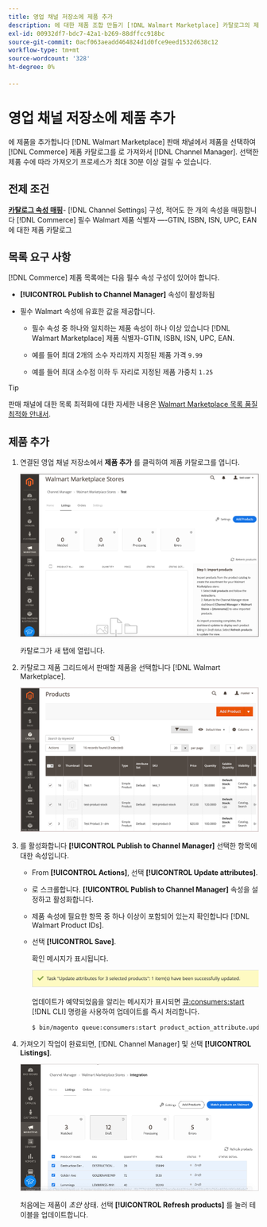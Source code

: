 ```yaml
---
title: 영업 채널 저장소에 제품 추가
description: 에 대한 제품 조합 만들기 [!DNL Walmart Marketplace] 카탈로그의 제품을 판매 채널에 추가하여 판매
exl-id: 00932df7-bdc7-42a1-b269-88dffcc918bc
source-git-commit: 0acf063aeadd464824d1d0fce9eed1532d638c12
workflow-type: tm+mt
source-wordcount: '328'
ht-degree: 0%

---
```



# 영업 채널 저장소에 제품 추가

에 제품을 추가합니다 [!DNL Walmart Marketplace] 판매 채널에서 제품을 선택하여 [!DNL Commerce] 제품 카탈로그를 로 가져와서 [!DNL Channel Manager].
선택한 제품 수에 따라 가져오기 프로세스가 최대 30분 이상 걸릴 수 있습니다.

## 전제 조건

**[카탈로그 속성 매핑](map-catalog-attributes.md)**- [!DNL Channel Settings] 구성, 적어도 한 개의 속성을 매핑합니다 [!DNL Commerce] 필수 Walmart 제품 식별자 —-GTIN, ISBN, ISN, UPC, EAN에 대한 제품 카탈로그

## 목록 요구 사항

[!DNL Commerce] 제품 목록에는 다음 필수 속성 구성이 있어야 합니다.

- **[!UICONTROL Publish to Channel Manager]** 속성이 활성화됨

- 필수 Walmart 속성에 유효한 값을 제공합니다.

   - 필수 속성 중 하나와 일치하는 제품 속성이 하나 이상 있습니다 [!DNL Walmart Marketplace] 제품 식별자-GTIN, ISBN, ISN, UPC, EAN.

   - 예를 들어 최대 2개의 소수 자리까지 지정된 제품 가격 `9.99`

   - 예를 들어 최대 소수점 이하 두 자리로 지정된 제품 가중치 `1.25`

>[!TIP]
>
>판매 채널에 대한 목록 최적화에 대한 자세한 내용은 [Walmart Marketplace 목록 품질 최적화 안내서](https://marketplace.walmart.com/wp-content/uploads/2020/09/WMP_listing_quality_optimization_guide.pdf).

## 제품 추가

1. 연결된 영업 채널 저장소에서 **제품 추가** 를 클릭하여 제품 카탈로그를 엽니다.

   ![영업 채널 저장소에 제품 추가](assets/add-initial-products-to-connected-channel.png)

   카탈로그가 새 탭에 열립니다.

1. 카탈로그 제품 그리드에서 판매할 제품을 선택합니다 [!DNL Walmart Marketplace].

   ![판매 채널 스토어로 제품 전송](assets/select-products-from-catalog.png)

1. 를 활성화합니다 **[!UICONTROL Publish to Channel Manager]** 선택한 항목에 대한 속성입니다.

   - From **[!UICONTROL Actions]**, 선택 **[!UICONTROL Update attributes]**.

   - 로 스크롤합니다. **[!UICONTROL Publish to Channel Manager]** 속성을 설정하고 활성화합니다.

   - 제품 속성에 필요한 항목 중 하나 이상이 포함되어 있는지 확인합니다 [!DNL Walmart Product IDs].

   - 선택 **[!UICONTROL Save]**.

      확인 메시지가 표시됩니다.

      ![카탈로그에서 판매 채널 확인 메시지로 제품 가져오기](assets/product-import-from-catalog-confirmation.png)

      업데이트가 예약되었음을 알리는 메시지가 표시되면 [큐:consumers:start](https://devdocs.magento.com/guides/v2.4/config-guide/cli/config-cli-subcommands-queue.html) [!DNL CLI] 명령을 사용하여 업데이트를 즉시 처리합니다.

      ```bash
      $ bin/magento queue:consumers:start product_action_attribute.update
      ```

1. 가져오기 작업이 완료되면, [!DNL Channel Manager] 및 선택 **[!UICONTROL Listings]**.

   ![연결된 영업 채널에 가져온 제품](assets/products-in-marketplace-sales-channel.png)

   처음에는 제품이 *초안* 상태. 선택 **[!UICONTROL Refresh products]** 를 눌러 테이블을 업데이트합니다.

